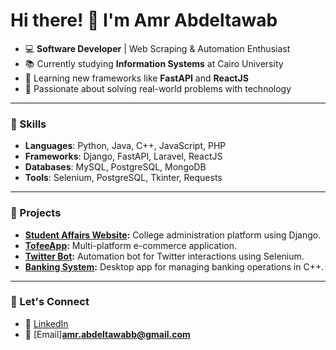 # Hi there! 👋 I'm Amr Abdeltawab

- 💻 **Software Developer** | Web Scraping & Automation Enthusiast
- 📚 Currently studying **Information Systems** at Cairo University
- 🌱 Learning new frameworks like **FastAPI** and **ReactJS**
- 🎯 Passionate about solving real-world problems with technology

---

### 🚀 Skills
- **Languages**: Python, Java, C++, JavaScript, PHP
- **Frameworks**: Django, FastAPI, Laravel, ReactJS
- **Databases**: MySQL, PostgreSQL, MongoDB
- **Tools**: Selenium, PostgreSQL, Tkinter, Requests

---

### 🌟 Projects
- **[Student Affairs Website](https://github.com/amr-abdeltawab-ahmed/Student-Affairs-Website):** College administration platform using Django.
- **[TofeeApp](https://github.com/amr-abdeltawab-ahmed/TofeeApp):** Multi-platform e-commerce application.
- **[Twitter Bot](https://github.com/amr-abdeltawab-ahmed/Twitter-Bot):** Automation bot for Twitter interactions using Selenium.
- **[Banking System](https://github.com/amr-abdeltawab-ahmed/Banking-System):** Desktop app for managing banking operations in C++.

---

### 🔗 Let's Connect
- 💼 [LinkedIn](https://www.linkedin.com/in/amr-abd-eltawab-a67b1b240/)
- 📧 [Email]**amr.abdeltawabb@gmail.com**
